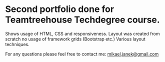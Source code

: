 # Second portfolio done for Teamtreehouse Techdegree course.

Shows  usage of HTML, CSS and responsiveness.
Layout was created from scratch no usage of framework grids (Bootstrap etc.)
Various layout techniques.


For any questions please feel free to contact me:
mikael.janek@gmail.com
